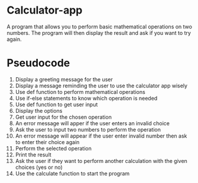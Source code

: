 # Calculator-app
A program that allows you to perform basic mathematical operations on two numbers.  The program will then display the result and ask if you want to try again.
# Pseudocode
1. Display a greeting message for the user
2. Display a message reminding the user to use the calculator app wisely
3. Use def function to perform mathematical operations
4. Use if-else statements to know which operation is needed
5. Use def function to get user input
6. Display the options
7. Get user input for the chosen operation
8. An error  message will apper if the user enters an invalid choice
9. Ask the user to input two numbers to perform the operation
10. An error message will appear if the user enter invalid number then ask to enter their choice again
11. Perform the selected operation
12. Print the result
13. Ask the user if they want to perform another calculation with the given choices (yes or no)
14. Use the calculate function to start the program
